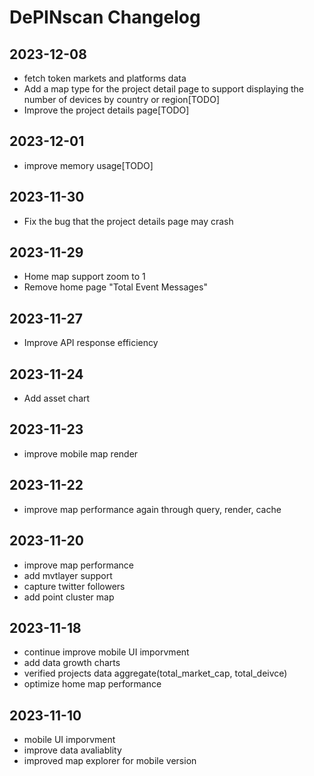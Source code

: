 # DePINscan Changelog
## 2023-12-08
- fetch token markets and platforms data
- Add a map type for the project detail page to support displaying the number of devices by country or region[TODO]
- Improve the project details page[TODO]

## 2023-12-01
- improve memory usage[TODO]

## 2023-11-30
- Fix the bug that the project details page may crash

## 2023-11-29
- Home map support zoom to 1
- Remove home page "Total Event Messages"

## 2023-11-27
- Improve API response efficiency

## 2023-11-24
- Add asset chart

## 2023-11-23
- improve mobile map render

## 2023-11-22
- improve map performance again through query, render, cache

## 2023-11-20
- improve map performance
- add mvtlayer support
- capture twitter followers
- add point cluster map

## 2023-11-18
- continue improve mobile UI imporvment
- add data growth charts
- verified projects data aggregate(total_market_cap, total_deivce)
- optimize home map performance

## 2023-11-10
- mobile UI imporvment
- improve data avaliablity
- improved map explorer for mobile version
